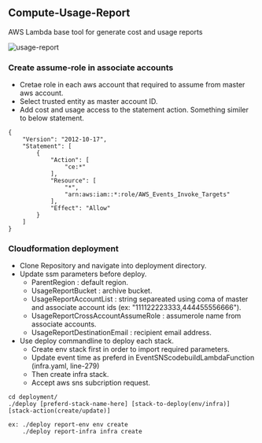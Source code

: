 ## Compute-Usage-Report
AWS Lambda base tool for generate cost and usage reports

![usage-report](https://user-images.githubusercontent.com/44127516/193476719-04bc41b2-3bc4-4286-baee-5824ceadcc8e.jpg)

### Create assume-role in associate accounts
- Cretae role in each aws account that required to assume from master aws account.
- Select trusted entity as master account ID.
- Add cost and usage access to the statement action. Something similer to below statement.
```
{
    "Version": "2012-10-17",
    "Statement": [
        {
            "Action": [
                "ce:*"
            ],
            "Resource": [
                "*",
                "arn:aws:iam::*:role/AWS_Events_Invoke_Targets"
            ],
            "Effect": "Allow"
        }
    ]
}
```

### Cloudformation deployment
- Clone Repository and navigate into deployment directory.
- Update ssm parameters before deploy. 
    - ParentRegion : default region.
    - UsageReportBucket : archive bucket.
    - UsageReportAccountList : string separeated using coma of master and associate account ids (ex: "111122223333,444455556666").
    - UsageReportCrossAccountAssumeRole : assumerole name from associate accounts.
    - UsageReportDestinationEmail : recipient email address.
- Use deploy commandline to deploy each stack.
    - Create env stack first in order to import required parameters.
    - Update event time as preferd in EventSNScodebuildLambdaFunction (infra.yaml, line-279)
    - Then create infra stack.
    - Accept aws sns subcription request.
```
cd deployment/
./deploy [preferd-stack-name-here] [stack-to-deploy(env/infra)] [stack-action(create/update)]

ex: ./deploy report-env env create
    ./deploy report-infra infra create
```